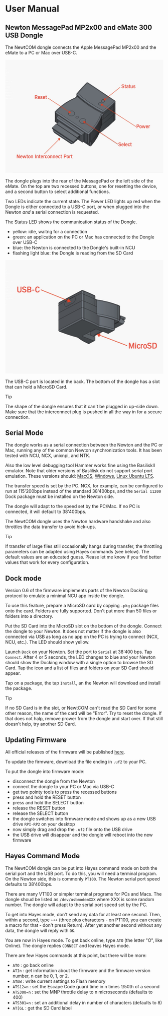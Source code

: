 
# User Manual
## Newton MessagePad MP2x00 and eMate 300 USB Dongle

The NewtCOM dongle connects the Apple MessagePad MP2x00 and the eMate to a PC
or Mac over USB-C.

![Dongle Front Top View](resources/Dongle_ser_top_anno.jpg)

The dongle plugs into the rear of the MessagePad or the left side of the eMate.
On the top are two recessed buttons, one for resetting the device, and a second
button to select additional functions.

Two LEDs indicate the current state. The Power LED lights up red when the 
Dongle is either connected to a USB-C port, or when plugged into the Newton
*and* a serial connection is requested.

The Status LED shows the communication status of the Dongle.

 - yellow: idle, waitng for a connection
 - green: an application on the PC or Mac has connected to the Dongle over USB-C
 - blue: the Newton is connected to the Dongle's built-in NCU
 - flashing light blue: the Dongle is reading from the SD Card

![Dongle Back Bottom View](resources/Dongle_USB_bot_anno.jpg)

The USB-C port is located in the back. The bottom of the dongle has a slot that
can hold a MicroSD Card.

> [!TIP]
> The shape of the dongle ensures that it can't be plugged in up-side down.
> Make sure that the interconnect plug is pushed in all the way in for a secure
> connection.

## Serial Mode

The dongle works as a serial connection between the Newton and the PC or Mac,
running any of the common Newton synchronization tools. It has been tested with
NCU, NCX, unixnpi, and NTK. 

Also the low level debugging tool Hammer works fine using the BasiliskII emulator.
Note that older versions of Baslilisk do not support serial port emulation.
These versions should: 
[MacOS](http://messagepad.org/Downloads/Einstein/MacOS/BasiliskII.MacOS,E.2.zip),
[Windows](http://messagepad.org/Downloads/Einstein/MSWindows/BasiliskII.Windows.E.4.zip),
[Linux Ubuntu LTS](https://github.com/pguyot/Einstein/releases/download/v2022.4.17/Einstein_linux_x64_fltk_v2022.4.17.zip).

The transfer speed is set by the PC. NCX, for example, can be configured to run
at 115'200bps instead of the standard 38'400bps, and the `Serial 11200` Dock 
package must be installed on the Newton side. 

The dongle will adapt to the speed set by the PC/Mac. If no PC is connected,
it will default to 38'400bps.

The NewtCOM dongle uses the Newton hardware handshake and also throttles the 
data transfer to avoid hick-ups. 

> [!TIP]
> If transfer of large files still occasionally hangs during transfer, the 
> throttling parameters can be adapted using Hayes commands (see below). 
> The default values are an educated guess. Please let me know if you find
> better values that work for every configuration.

## Dock mode

Version 0.6 of the firmware implements parts of the Newton Docking protocol to
emulate a minimal NCU app inside the dongle. 

To use this feature, prepare a MicroSD card
by copying `.pkg` package files onto the card. Folders are fully supported. 
Don't put more than 50 files or folders into a directory.

Put the SD Card into the MicroSD slot on the bottom of the dongle. Connect the 
dongle to your Newton. It does not matter if the dongle is also connected via
USB as long as no app on the PC is trying to connect (NCX, NCU, etc.). The LED
should show yellow.

Launch `Dock` on your Newton. Set the port to `Serial` at 38'400 bps. Tap 
`Connect`. After 4 or 5 seconds, the LED changes to blue and your Newton
should show the Docking window with a single option to browse the SD Card. 
Tap the icon and a list of files and folders on your SD Card should appear.

Tap on a package, the tap `Install`, an the Newton will download and install
the package.

> [!TIP]
> If no SD Card is in the slot, or NewtCOM can't read the SD Card for some
> other reason, the name of the card will be "Error". Try to reset the dongle.
> If that does not halp, remove prower from the dongle and start over. If that
> still doesn't help, try another SD Card.

## Updating Firmware

All official releases of the firmware will be published [here](https://github.com/MatthiasWM/newt_dongle/releases).

To update the firmware, download the file ending in `.uf2` to your PC. 

To put the dongle into firmware mode:

- disconnect the dongle from the Newton
- connect the dongle to your PC or Mac via USB-C 
- get two pointy tools to press the recessed buttons
- press and hold the RESET button
- press and hold the SELECT button
- release the RESET button
- release the SELECT button
- the dongle switches into firmware mode and shows up as a new USB drive `RPI-RP2` on your desktop
- now simply drag and drop the `.uf2` file onto the USB drive
- the USB drive will disappear and the dongle will reboot into the new firmware

## Hayes Command Mode

The NewtCOM dongle can be put into Hayes command mode on both the serial port 
and the USB port. To do this, you will need a terminal program. On the Newton
side, this is commonly `PT100`. The Newton serial port speed defaults to 38'400bps. 

There are many VT100 or simpler terminal programs for PCs 
and Macs. The dongle shoud be listed as `/dev/usbmodemXXX` where XXX is 
some random number. The dongle will adapt to the serial port speed set by the PC.

To get into Hayes mode, don't send any data for at least one second. 
Then, within a second, type `+++` (three plus characters - on PT100, you can
create a macro for that - don't press Return). After yet another second 
without any data, the dongle will reply with `OK`. 

You are now in Hayes mode. To get back online, type `ATO` (the letter "O", 
like Online). The dongle replies `CONNECT` and leaves Hayes mode.

There are few Hayes commands at this point, but there will be more:

- `ATO` : go back online
- `ATIn` : get information about the firmware and the firmware version number, n can be 0, 1, or 2.
- `AT&W` : write current settings to Flash memory
- `ATS12=n` : set the Escape Code guard time in n times 1/50th of a second
- `ATS300=n` : set the MNP throttle delay to n microseconds (defaults to 400)
- `ATS301=n` : set an additional delay in number of characters (defaults to 8)
- `AT[GL` : get the SD Card label




 
 
